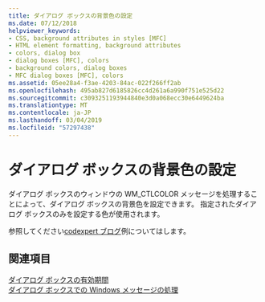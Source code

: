 ```yaml
---
title: ダイアログ ボックスの背景色の設定
ms.date: 07/12/2018
helpviewer_keywords:
- CSS, background attributes in styles [MFC]
- HTML element formatting, background attributes
- colors, dialog box
- dialog boxes [MFC], colors
- background colors, dialog boxes
- MFC dialog boxes [MFC], colors
ms.assetid: 05ee28a4-f3ae-4203-84ac-022f266ff2ab
ms.openlocfilehash: 495ab827d6185826cc4d261a6a990f751e525d22
ms.sourcegitcommit: c3093251193944840e3d0a068ecc30e6449624ba
ms.translationtype: MT
ms.contentlocale: ja-JP
ms.lasthandoff: 03/04/2019
ms.locfileid: "57297438"
---
```

# <a name="setting-the-dialog-boxs-background-color"></a>ダイアログ ボックスの背景色の設定

ダイアログ ボックスのウィンドウの WM_CTLCOLOR メッセージを処理することによって、ダイアログ ボックスの背景色を設定できます。 指定されたダイアログ ボックスのみを設定する色が使用されます。

参照してください[codexpert ブログ](http://codexpert.ro/blog/2013/03/13/painting-the-dialog-backround/)例についてはします。

## <a name="see-also"></a>関連項目

[ダイアログ ボックスの有効期間](../mfc/life-cycle-of-a-dialog-box.md)<br/>
[ダイアログ ボックスでの Windows メッセージの処理](../mfc/handling-windows-messages-in-your-dialog-box.md)

